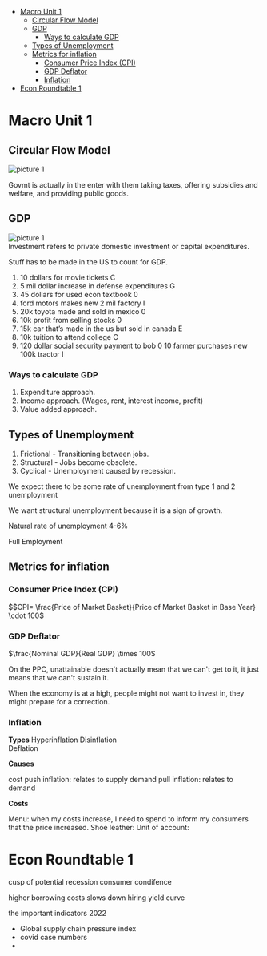 - [Macro Unit 1](#macro-unit-1)
  - [Circular Flow Model](#circular-flow-model)
  - [GDP](#gdp)
    - [Ways to calculate GDP](#ways-to-calculate-gdp)
  - [Types of Unemployment](#types-of-unemployment)
  - [Metrics for inflation](#metrics-for-inflation)
    - [Consumer Price Index (CPI)](#consumer-price-index-cpi)
    - [GDP Deflator](#gdp-deflator)
    - [Inflation](#inflation)
- [Econ Roundtable 1](#econ-roundtable-1)

# Macro Unit 1
## Circular Flow Model

![picture 1](https://i.imgur.com/oXqNUoT.png)  

Govmt is actually in the enter with them taking taxes, offering subsidies and welfare, and providing public goods.

## GDP


![picture 1](https://i.imgur.com/45dRork.png)  
Investment refers to private domestic investment or capital expenditures.


Stuff has to be made in the US to count for GDP.


1. 10 dollars for movie tickets C
2. 5 mil dollar increase in defense expenditures G
3. 45 dollars for used econ textbook 0
4. ford motors makes new 2 mil factory I
5. 20k toyota made and sold in mexico 0
6. 10k profit from selling stocks 0
7. 15k car that’s made in the us but sold in canada E
8. 10k tuition to attend college C
9. 120 dollar social security payment to bob 0
10 farmer purchases new 100k tractor I


### Ways to calculate GDP


1. Expenditure approach.
2. Income approach. (Wages, rent, interest income, profit)
3. Value added approach.


## Types of Unemployment

1. Frictional - Transitioning between jobs.
2. Structural - Jobs become obsolete.
3. Cyclical - Unemployment caused by recession.

We expect there to be some rate of unemployment from type 1 and 2 unemployment

We want structural unemployment because it is a sign of growth.

Natural rate of unemployment 4-6%

Full Employment


## Metrics for inflation

### Consumer Price Index (CPI)

$$CPI= \frac{Price of Market Basket}{Price of Market Basket in Base Year} \cdot 100$

### GDP Deflator

$\frac{Nominal GDP}{Real GDP} \times 100$

On the PPC, unattainable doesn't actually mean that we can't get to it, it just means that we can't sustain it.

When the economy is at a high, people might not want to invest in, they might prepare for a correction.

### Inflation

**Types**
Hyperinflation
Disinflation  
Deflation

**Causes**

cost push inflation: relates to supply
demand pull inflation: relates to demand

**Costs**

Menu: when my costs increase, I need to spend to inform my consumers that the price increased.
Shoe leather:
Unit of account:

# Econ Roundtable 1

cusp of potential recession
consumer condifence


higher borrowing costs slows down hiring
yield curve

the important indicators 2022
- Global supply chain pressure index
- covid case numbers
- 